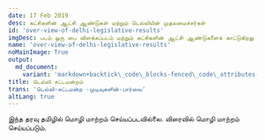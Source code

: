 ```yaml
---
date: 17 Feb 2019
desc: கட்சிகளின் ஆட்சி ஆண்டுகள் மற்றும் டெல்லியின் முதலமைச்சர்கள்
id: 'over-view-of-delhi-legislative-results'
imgDesc: படம் ஒரு பை விளக்கப்படம் மற்றும் கட்சிகளின் ஆட்சி ஆண்டுகளைக் காட்டுகிறது
name: 'over-view-of-delhi-legislative-results'
noMainImage: True
output:
  md_document:
    variant: 'markdown+backtick\_code\_blocks-fenced\_code\_attributes-header\_attributes'
title: டெல்லி சட்டமன்றம்
trans: 'டெல்லி-சட்டமன்ற -முடிவுகளின்-பார்வை'
altLang: true
---
```


இந்த தரவு தமிழில் மொழி மாற்றம் செய்யப்படவில்லை. விரைவில் மொழி மாற்றம் செய்யப்படும்.